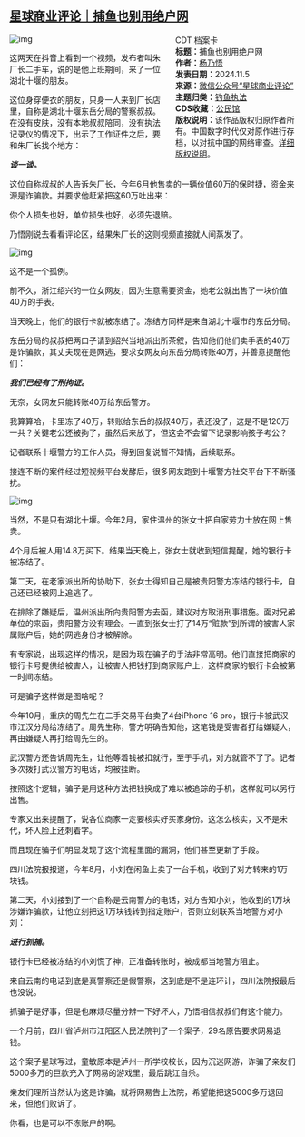 <!--1730823466000-->
[星球商业评论｜捕鱼也别用绝户网](https://chinadigitaltimes.net/chinese/712850.html)
------

<div style="width:42%;float:right;padding-left:20px;"><div class="su-spoiler su-spoiler-style-fancy su-spoiler-icon-chevron-circle su-spoiler-closed" data-scroll-offset="0" data-anchor-in-url="no"><div class="su-spoiler-title" tabindex="0" role="button"><span class="su-spoiler-icon"></span>CDT 档案卡</div><div class="su-spoiler-content su-u-clearfix su-u-trim"><strong>标题：</strong>捕鱼也别用绝户网<br><strong>作者：</strong><a href="https://chinadigitaltimes.net/space/星球商业评论" target="_blank">杨乃悟</a><br><strong>发表日期：</strong>2024.11.5<br><strong>来源：</strong><a href="https://web.archive.org/web/https://mp.weixin.qq.com/s/tz3i-6In0O4p6rOQNqFyFg" target="_blank">微信公众号“星球商业评论”</a><br><strong>主题归类：</strong><a href="https://chinadigitaltimes.net/space/钓鱼执法" target="_blank">钓鱼执法</a><br><strong>CDS收藏：</strong><a href="https://chinadigitaltimes.net/space/%E5%85%AC%E6%B0%91%E9%A6%86" target="_blank" rel="noopener">公民馆</a><br><strong>版权说明：</strong>该作品版权归原作者所有。中国数字时代仅对原作进行存档，以对抗中国的网络审查。<a href="https://chinadigitaltimes.net/chinese/copyright">详细版权说明</a>。</div></div></div><p><img decoding="async" src="https://chinadigitaltimes.net/chinese/files/2024/11/post-712850-672a448d8406e.png" alt="img"></p><p>这两天在抖音上看到一个视频，发布者叫朱厂长二手车，说的是他上班期间，来了一位湖北十堰的朋友。</p><p>这位身穿便衣的朋友，只身一人来到厂长店里，自称是湖北十堰东岳分局的警察叔叔。在没有皮肤，没有本地叔叔陪同，没有执法记录仪的情况下，出示了工作证件之后，要和朱厂长找个地方：</p><p><em><strong>谈一谈。</strong></em></p><p>这位自称叔叔的人告诉朱厂长，今年6月他售卖的一辆价值60万的保时捷，资金来源是诈骗款。并要求他赶紧把这60万吐出来：</p><p>你个人损失也好，单位损失也好，必须先退赔。</p><p>乃悟刚说去看看评论区，结果朱厂长的这则视频直接就人间蒸发了。</p><p><img decoding="async" src="https://chinadigitaltimes.net/chinese/files/2024/11/post-712850-672a448da3b35.png" alt="img"></p><p>这不是一个孤例。</p><p>前不久，浙江绍兴的一位女网友，因为生意需要资金，她老公就出售了一块价值40万的手表。</p><p>当天晚上，他们的银行卡就被冻结了。冻结方同样是来自湖北十堰市的东岳分局。</p><p>东岳分局的叔叔把两口子请到绍兴当地派出所茶叙，告知他们他们卖手表的40万是诈骗款，其丈夫现在是网逃，要求女网友向东岳分局转账40万，并善意提醒他们：</p><p><em><strong>我们已经有了刑拘证。</strong></em></p><p>无奈，女网友只能转账40万给东岳警方。</p><p>我算算哈，卡里冻了40万，转账给东岳的叔叔40万，表还没了，这是不是120万一共？关键老公还被拘了，虽然后来放了，但这会不会留下记录影响孩子考公？</p><p>记者联系十堰警方的工作人员，得到回复说暂不知情，后续联系。</p><p>接连不断的案件经过短视频平台发酵后，很多网友跑到十堰警方社交平台下不断骚扰。</p><p><img decoding="async" src="https://chinadigitaltimes.net/chinese/files/2024/11/post-712850-672a448dc30eb.png" alt="img"></p><p>当然，不是只有湖北十堰。今年2月，家住温州的张女士把自家劳力士放在网上售卖。</p><p>4个月后被人用14.8万买下。结果当天晚上，张女士就收到短信提醒，她的银行卡被冻结了。</p><p>第二天，在老家派出所的协助下，张女士得知自己是被贵阳警方冻结的银行卡，自己还已经被网上追逃了。</p><p>在排除了嫌疑后，温州派出所向贵阳警方去函，建议对方取消刑事措施。面对兄弟单位的来函，贵阳警方没有理会。一直到张女士打了14万“赃款”到所谓的被害人家属账户后，她的网逃身份才被解除。</p><p>有专家说，出现这样的情况，是因为现在骗子的手法非常高明。他们直接把商家的银行卡号提供给被害人，让被害人把钱打到商家账户上，这样商家的银行卡会被第一时间冻结。</p><p>可是骗子这样做是图啥呢？</p><p>今年10月，重庆的周先生在二手交易平台卖了4台iPhone 16 pro，银行卡被武汉市江汉分局给冻结了。周先生称，警方明确告知他，这笔钱是受害者打给嫌疑人，再由嫌疑人再打给周先生的。</p><p>武汉警方还告诉周先生，让他等着钱被扣就行，至于手机，对方就管不了了。记者多次拨打武汉警方的电话，均被挂断。</p><p>按照这个逻辑，骗子是用这种方法把钱换成了难以被追踪的手机，这样就可以另行出售。</p><p>专家又出来提醒了，说各位商家一定要核实好买家身份。这怎么核实，又不是宋代，坏人脸上还刺着字。</p><p>而且现在骗子们明显发现了这个流程里面的漏洞，他们甚至更新了手段。</p><p>四川法院报报道，今年8月，小刘在闲鱼上卖了一台手机，收到了对方转来的1万块钱。</p><p>第二天，小刘接到了一个自称是云南警方的电话，对方告知小刘，他收到的1万块涉嫌诈骗款，让他立刻把这1万块钱转到指定账户，否则立刻联系当地警方对小刘：</p><p><em><strong>进行抓捕。</strong></em></p><p>银行卡已经被冻结的小刘慌了神，正准备转账时，被成都当地警方阻止。</p><p>来自云南的电话到底是真警察还是假警察，这到底是不是连环计，四川法院报最后也没说。</p><p>抓骗子是好事，但是也麻烦尽量分辨一下好坏人，乃悟相信叔叔们有这个能力。</p><p>一个月前，四川省泸州市江阳区人民法院判了一个案子，29名原告要求网易退钱。</p><p>这个案子星球写过，童敏原本是泸州一所学校校长，因为沉迷网游，诈骗了亲友们5000多万的巨款充入了网易的游戏里，最后跳江自杀。</p><p>亲友们理所当然认为这是诈骗，就将网易告上法院，希望能把这5000多万退回来，但他们败诉了。</p><p>你看，也是可以不冻账户的啊。</p><div class="addtoany_share_save_container addtoany_content addtoany_content_bottom"><div class="a2a_kit a2a_kit_size_32 addtoany_list" data-a2a-url="https://chinadigitaltimes.net/chinese/712850.html" data-a2a-title="星球商业评论｜捕鱼也别用绝户网"><a class="a2a_button_facebook" href="https://www.addtoany.com/add_to/facebook?linkurl=https%3A%2F%2Fchinadigitaltimes.net%2Fchinese%2F712850.html&amp;linkname=%E6%98%9F%E7%90%83%E5%95%86%E4%B8%9A%E8%AF%84%E8%AE%BA%EF%BD%9C%E6%8D%95%E9%B1%BC%E4%B9%9F%E5%88%AB%E7%94%A8%E7%BB%9D%E6%88%B7%E7%BD%91" title="Facebook" rel="nofollow noopener" target="_blank"></a><a class="a2a_button_twitter" href="https://www.addtoany.com/add_to/twitter?linkurl=https%3A%2F%2Fchinadigitaltimes.net%2Fchinese%2F712850.html&amp;linkname=%E6%98%9F%E7%90%83%E5%95%86%E4%B8%9A%E8%AF%84%E8%AE%BA%EF%BD%9C%E6%8D%95%E9%B1%BC%E4%B9%9F%E5%88%AB%E7%94%A8%E7%BB%9D%E6%88%B7%E7%BD%91" title="Twitter" rel="nofollow noopener" target="_blank"></a><a class="a2a_button_telegram" href="https://www.addtoany.com/add_to/telegram?linkurl=https%3A%2F%2Fchinadigitaltimes.net%2Fchinese%2F712850.html&amp;linkname=%E6%98%9F%E7%90%83%E5%95%86%E4%B8%9A%E8%AF%84%E8%AE%BA%EF%BD%9C%E6%8D%95%E9%B1%BC%E4%B9%9F%E5%88%AB%E7%94%A8%E7%BB%9D%E6%88%B7%E7%BD%91" title="Telegram" rel="nofollow noopener" target="_blank"></a><a class="a2a_button_reddit" href="https://www.addtoany.com/add_to/reddit?linkurl=https%3A%2F%2Fchinadigitaltimes.net%2Fchinese%2F712850.html&amp;linkname=%E6%98%9F%E7%90%83%E5%95%86%E4%B8%9A%E8%AF%84%E8%AE%BA%EF%BD%9C%E6%8D%95%E9%B1%BC%E4%B9%9F%E5%88%AB%E7%94%A8%E7%BB%9D%E6%88%B7%E7%BD%91" title="Reddit" rel="nofollow noopener" target="_blank"></a><a class="a2a_button_whatsapp" href="https://www.addtoany.com/add_to/whatsapp?linkurl=https%3A%2F%2Fchinadigitaltimes.net%2Fchinese%2F712850.html&amp;linkname=%E6%98%9F%E7%90%83%E5%95%86%E4%B8%9A%E8%AF%84%E8%AE%BA%EF%BD%9C%E6%8D%95%E9%B1%BC%E4%B9%9F%E5%88%AB%E7%94%A8%E7%BB%9D%E6%88%B7%E7%BD%91" title="WhatsApp" rel="nofollow noopener" target="_blank"></a><a class="a2a_button_email" href="https://www.addtoany.com/add_to/email?linkurl=https%3A%2F%2Fchinadigitaltimes.net%2Fchinese%2F712850.html&amp;linkname=%E6%98%9F%E7%90%83%E5%95%86%E4%B8%9A%E8%AF%84%E8%AE%BA%EF%BD%9C%E6%8D%95%E9%B1%BC%E4%B9%9F%E5%88%AB%E7%94%A8%E7%BB%9D%E6%88%B7%E7%BD%91" title="Email" rel="nofollow noopener" target="_blank"></a><a class="a2a_button_copy_link" href="https://www.addtoany.com/add_to/copy_link?linkurl=https%3A%2F%2Fchinadigitaltimes.net%2Fchinese%2F712850.html&amp;linkname=%E6%98%9F%E7%90%83%E5%95%86%E4%B8%9A%E8%AF%84%E8%AE%BA%EF%BD%9C%E6%8D%95%E9%B1%BC%E4%B9%9F%E5%88%AB%E7%94%A8%E7%BB%9D%E6%88%B7%E7%BD%91" title="Copy Link" rel="nofollow noopener" target="_blank"></a><a class="a2a_dd addtoany_share_save addtoany_share" href="https://www.addtoany.com/share"></a></div></div>
